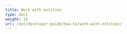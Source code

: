 ```yaml
---
title: Work with entities
type: docs
weight: 10
url: /net/developer-guide/how-to/work-with-entities/
---
```



